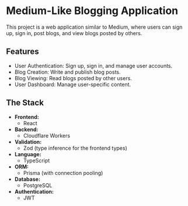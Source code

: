 # Medium-Like Blogging Application

This project is a web application similar to Medium, where users can sign up, sign in, post blogs, and view blogs posted by others.

## Features

- User Authentication: Sign up, sign in, and manage user accounts.
- Blog Creation: Write and publish blog posts.
- Blog Viewing: Read blogs posted by other users.
- User Dashboard: Manage user-specific content.

## The Stack

- **Frontend:**
  - React
- **Backend:**
  - Cloudflare Workers
- **Validation:**
  - Zod (type inference for the frontend types)
- **Language:**
  - TypeScript
- **ORM:**
  - Prisma (with connection pooling)
- **Database:**
  - PostgreSQL
- **Authentication:**
  - JWT 
